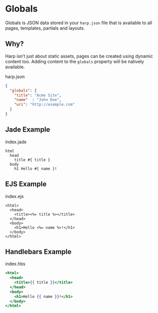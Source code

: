 # Globals

Globals is JSON data stored in your `harp.json` file that is available to all pages, templates, partials and layouts.

## Why?

Harp isn’t just about static assets, pages can be created using dynamic content too. Adding content to the `globals` property will be natively available.

<!--

## Globals, before Harp v0.9.0

As of Harp v0.9.0, using global variables has been simplified. You can check which version of Harp you are running with `harp -V`. If it is not `0.9.0` or higher, please upgrade using `sudo npm upgrade -g harp`. Now, instead of referencing `globals.title`, simply reference `title`, as in the following example:

-->

harp.json

```json
{
  "globals": {
    "title": "Acme Site",
    "name"  : "John Doe",
    "uri": "http://example.com"
  }
}
```

## Jade Example

index.jade

```jade
html
  head
    title #{ title }
  body
    h1 Hello #{ name }!
```

## EJS Example

index.ejs

```ejs
<html>
  <head>
    <title><%= title %></title>
  </head>
  <body>
    <h1>Hello <%= name %>!</h1>
  </body>
</html>
```

## Handlebars Example

index.hbs

```hbs
<html>
  <head>
    <title>{{ title }}</title>
  </head>
  <body>
    <h1>Hello {{ name }}!</h1>
  </body>
</html>
```
